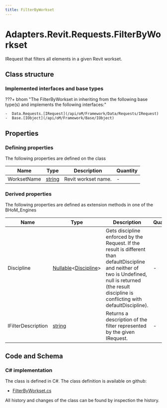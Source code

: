 ```yaml
---
title: FilterByWorkset
---
```


# Adapters.Revit.Requests.FilterByWorkset

IRequest that filters all elements in a given Revit workset.

## Class structure

### Implemented interfaces and base types

???+ bhom "The FilterByWorkset in inheriting from the following base type(s) and implements the following interfaces:"

    -  Data.Requests.[IRequest](/api/oM/Framework/Data/Requests/IRequest)
    -  Base.[IObject](/api/oM/Framework/Base/IObject)


## Properties



### Defining properties

The following properties are defined on the class

| Name             | Type             | Description      | Quantity         |
|------------------|------------------|------------------|------------------|
| WorksetName | [string](https://learn.microsoft.com/en-us/dotnet/api/System.String?view=netstandard-2.0) | Revit workset name. | - |


### Derived properties

The following properties are defined as extension methods in one of the BHoM_Engines

| Name             | Type             | Description      | Quantity         | Engine           |
|------------------|------------------|------------------|------------------|------------------|
| Discipline | [Nullable](https://learn.microsoft.com/en-us/dotnet/api/System.Nullable-1?view=netstandard-2.0)&lt;[Discipline](/api/oM/Adapter/Adapters/Revit/Enums/Discipline)&gt; | Gets discipline enforced by the Request. If the result is different than defaultDiscipline and neither of two is Undefined, null is returned (the result discipline is conflicting with defaultDiscipline). | - | Revit_Engine |
| IFilterDescription | [string](https://learn.microsoft.com/en-us/dotnet/api/System.String?view=netstandard-2.0) | Returns a description of the filter represented by the given IRequest. | - | Revit_Engine |


## Code and Schema

### C# implementation

The class is defined in C#. The class definition is available on github:

- [FilterByWorkset.cs](https://github.com/BHoM/Revit_Toolkit/blob/develop/Revit_oM/Requests/FilterByWorkset.cs)

All history and changes of the class can be found by inspection the history.
